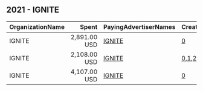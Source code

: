 ## 2021 - IGNITE 
|OrganizationName|Spent|PayingAdvertiserNames|CreativeUrls|Impressions|Genders|AgeBrackets|CountryCodes|BillingAddresses|CandidateBallotInformation|
|:---|---:|:---|:---|---:|:---|:---|:---|:---|:---|
|IGNITE|2,891.00 USD|[IGNITE](2021/IGNITE.md)|[0](https://www.snap.com/political-ads/asset/ba67d7601dd7f4bb0bce2a12e463c5a3edf657c694b57607dc7abdf034159dd5?mediaType=mp4)|603,764|FEMALE|18-30|united states|"510 16th Street,Oakland,94612,US"||
|IGNITE|2,108.00 USD|[IGNITE](2021/IGNITE.md)|[0](https://www.snap.com/political-ads/asset/6db7da8a646f9d9726e0f8ec952630c230a018e87fcf2ec5a67a40c787bbfc4f?mediaType=mp4),[1](https://www.snap.com/political-ads/asset/076c4881b539c60730d19077e934e6f0b97d3b00063975bf6fda2ae37af4de04?mediaType=mp4),[2](https://www.snap.com/political-ads/asset/84d1c89931e548a937d1a668030a73e69da973e4361589a132a8a2b36ffb8c37?mediaType=mp4),[3](https://www.snap.com/political-ads/asset/e22464140403e6d99a7b9c73d0d16b455d68d625891ebf476fd1d01493ac563b?mediaType=mp4),[4](https://www.snap.com/political-ads/asset/5db4dde37249e032e3c902ebad72c2d0f214e461baea35813e43b4c3995b4724?mediaType=mp4),[5](https://www.snap.com/political-ads/asset/c7df549bca1709cf2401345637b23d0d219ee0fe26fef1114ab0eebf7b3bc752?mediaType=mp4),[6](https://www.snap.com/political-ads/asset/74126144acc19f99cad103928f37b02bc7cec25211e5398c6f571df30853fd63?mediaType=mp4)|457,690|FEMALE|18-30|united states|"510 16th Street,Oakland,94612,US"||
|IGNITE|4,107.00 USD|[IGNITE](2021/IGNITE.md)|[0](https://www.snap.com/political-ads/asset/31a279ea25ea0836548f8afb7b8b5a4c2c17a299efe42cdbd795345e3c944af4?mediaType=mp4)|779,212|FEMALE|18-30|united states|"510 16th Street,Oakland,94612,US"||
